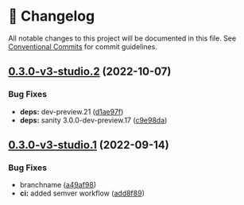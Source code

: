 <!-- markdownlint-disable --><!-- textlint-disable -->

# 📓 Changelog

All notable changes to this project will be documented in this file. See
[Conventional Commits](https://conventionalcommits.org) for commit guidelines.

## [0.3.0-v3-studio.2](https://github.com/sanity-io/latex-input/compare/v0.3.0-v3-studio.1...v0.3.0-v3-studio.2) (2022-10-07)

### Bug Fixes

- **deps:** dev-preview.21 ([d1ae97f](https://github.com/sanity-io/latex-input/commit/d1ae97f1ca23e2d72e7e8a45c7286c974199b8b2))
- **deps:** sanity 3.0.0-dev-preview.17 ([c9e98da](https://github.com/sanity-io/latex-input/commit/c9e98da53bf37d0a38164371b8f6176da54c5b6f))

## [0.3.0-v3-studio.1](https://github.com/sanity-io/latex-input/compare/v0.3.0-v3-studio.0...v0.3.0-v3-studio.1) (2022-09-14)

### Bug Fixes

- branchname ([a49af98](https://github.com/sanity-io/latex-input/commit/a49af983a6118a318ac563165fd695f937df2de2))
- **ci:** added semver workflow ([add8f89](https://github.com/sanity-io/latex-input/commit/add8f89d61eb89df3fc4d0fb6b9c826b2961688e))
